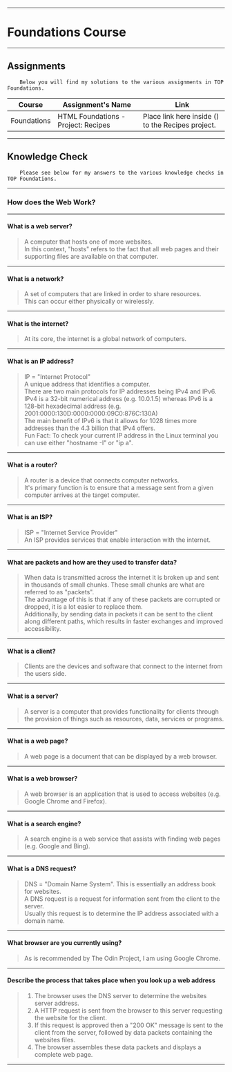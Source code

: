 ***

<h1>Foundations Course</h1>

***

<h2>Assignments</h2>

        Below you will find my solutions to the various assignments in TOP Foundations.

| Course | Assignment's Name | Link |
| ------ | ------------ | ---- |
| Foundations | HTML Foundations - Project: Recipes | Place link here inside () to the Recipes project.

***

<h2>Knowledge Check</h2>

        Please see below for my answers to the various knowledge checks in TOP Foundations.

***

<h3>How does the Web Work?</h3>

***

<h4>What is a web server?</h4>

> A computer that hosts one of more websites. <br>
> In this context, "hosts" refers to the fact that all web pages and their supporting files are available on that computer.

***
<h4>What is a network?</h4>

> A set of computers that are linked in order to share resources. <br>
> This can occur either physically or wirelessly.

***
<h4>What is the internet?</h4>

> At its core, the internet is a global network of computers.

***
<h4>What is an IP address?</h4>

> IP = "Internet Protocol"<br>
> A unique address that identifies a computer.<br>
> There are two main protocols for IP addresses being IPv4 and IPv6. <br>
> IPv4 is a 32-bit numerical address (e.g. 10.0.1.5) whereas IPv6 is a 128-bit hexadecimal address (e.g. 2001:0000:130D:0000:0000:09C0:876C:130A)<br>
> The main benefit of IPv6 is that it allows for 1028 times more addresses than the 4.3 billion that IPv4 offers.<br>
> Fun Fact: To check your current IP address in the Linux terminal you can use either "hostname -I" or "ip a".

***
<h4>What is a router?</h4>

> A router is a device that connects computer networks.<br>
> It's primary function is to ensure that a message sent from a given computer arrives at the target computer.

***
<h4>What is an ISP?</h4>

> ISP = "Internet Service Provider" <br>
> An ISP provides services that enable interaction with the internet.

***
<h4>What are packets and how are they used to transfer data?</h4>

> When data is transmitted across the internet it is broken up and sent in thousands of small chunks. These small chunks are what are referred to as "packets".<br>
> The advantage of this is that if any of these packets are corrupted or dropped, it is a lot easier to replace them. <br>
> Additionally, by sending data in packets it can be sent to the client along different paths, which results in faster exchanges and improved accessibility.

***
<h4>What is a client?</h4>

> Clients are the devices and software that connect to the internet from the users side.

***
<h4>What is a server?</h4>

> A server is a computer that provides functionality for clients through the provision of things such as resources, data, services or programs.

***
<h4>What is a web page?</h4>

> A web page is a document that can be displayed by a web browser.

***
<h4>What is a web browser?</h4>

> A web browser is an application that is used to access websites (e.g. Google Chrome and Firefox).

***
<h4>What is a search engine?</h4>

> A search engine is a web service that assists with finding web pages (e.g. Google and Bing).

***
<h4>What is a DNS request?</h4>

> DNS = "Domain Name System". This is essentially an address book for websites.<br>
> A DNS request is a request for information sent from the client to the server. <br>
> Usually this request is to determine the IP address associated with a domain name.

***
<h4>What browser are you currently using?</h4>

> As is recommended by The Odin Project, I am using Google Chrome.

***
<h4>Describe the process that takes place when you look up a web address</h4>

><ol>
>        <li>The browser uses the DNS server to determine the websites server address.</li>
>       <li>A HTTP request is sent from the browser to this server requesting the website for the client.</li>
>        <li>If this request is approved then a "200 OK" message is sent to the client from the server, followed by data packets containing the websites files.</li>
>        <li>The browser assembles these data packets and displays a complete web page.</li>
></ol>
***














































